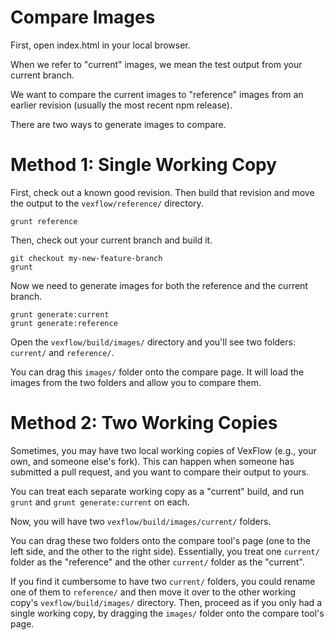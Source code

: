 # Compare Images

First, open index.html in your local browser.

When we refer to "current" images, we mean the test output from your current branch.

We want to compare the current images to "reference" images from an earlier revision (usually the most recent npm release).

There are two ways to generate images to compare.

# Method 1: Single Working Copy

First, check out a known good revision. Then build that revision and move the output to the `vexflow/reference/` directory.

```
grunt reference
```

Then, check out your current branch and build it.

```
git checkout my-new-feature-branch
grunt
```

Now we need to generate images for both the reference and the current branch.

```
grunt generate:current
grunt generate:reference
```

Open the `vexflow/build/images/` directory and you'll see two folders: `current/` and `reference/`.

You can drag this `images/` folder onto the compare page. It will load the images from the two folders and allow you to compare them.

# Method 2: Two Working Copies

Sometimes, you may have two local working copies of VexFlow (e.g., your own, and someone else's fork). This can happen when someone has submitted a pull request, and you want to compare their output to yours.

You can treat each separate working copy as a "current" build, and run `grunt` and `grunt generate:current` on each.

Now, you will have two `vexflow/build/images/current/` folders.

You can drag these two folders onto the compare tool's page (one to the left side, and the other to the right side). Essentially, you treat one `current/` folder as the "reference" and the other `current/` folder as the "current".

If you find it cumbersome to have two `current/` folders, you could rename one of them to `reference/` and then move it over to the other working copy's `vexflow/build/images/` directory. Then, proceed as if you only had a single working copy, by dragging the `images/` folder onto the compare tool's page.
